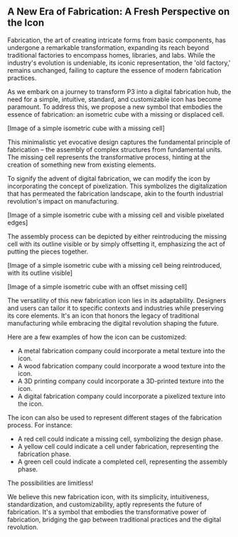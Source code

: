 ## A New Era of Fabrication: A Fresh Perspective on the Icon

Fabrication, the art of creating intricate forms from basic components, has undergone a remarkable transformation, expanding its reach beyond traditional factories to encompass homes, libraries, and labs. While the industry's evolution is undeniable, its iconic representation, the 'old factory,' remains unchanged, failing to capture the essence of modern fabrication practices.

As we embark on a journey to transform P3 into a digital fabrication hub, the need for a simple, intuitive, standard, and customizable icon has become paramount. To address this, we propose a new symbol that embodies the essence of fabrication: an isometric cube with a missing or displaced cell.

[Image of a simple isometric cube with a missing cell]

This minimalistic yet evocative design captures the fundamental principle of fabrication – the assembly of complex structures from fundamental units. The missing cell represents the transformative process, hinting at the creation of something new from existing elements.

To signify the advent of digital fabrication, we can modify the icon by incorporating the concept of pixelization. This symbolizes the digitalization that has permeated the fabrication landscape, akin to the fourth industrial revolution's impact on manufacturing.

[Image of a simple isometric cube with a missing cell and visible pixelated edges]

The assembly process can be depicted by either reintroducing the missing cell with its outline visible or by simply offsetting it, emphasizing the act of putting the pieces together.

[Image of a simple isometric cube with a missing cell being reintroduced, with its outline visible]

[Image of a simple isometric cube with an offset missing cell]

The versatility of this new fabrication icon lies in its adaptability. Designers and users can tailor it to specific contexts and industries while preserving its core elements. It's an icon that honors the legacy of traditional manufacturing while embracing the digital revolution shaping the future.

Here are a few examples of how the icon can be customized:

- A metal fabrication company could incorporate a metal texture into the icon.
- A wood fabrication company could incorporate a wood texture into the icon.
- A 3D printing company could incorporate a 3D-printed texture into the icon.
- A digital fabrication company could incorporate a pixelized texture into the icon.

The icon can also be used to represent different stages of the fabrication process. For instance:

- A red cell could indicate a missing cell, symbolizing the design phase.
- A yellow cell could indicate a cell under fabrication, representing the fabrication phase.
- A green cell could indicate a completed cell, representing the assembly phase.

The possibilities are limitless!

We believe this new fabrication icon, with its simplicity, intuitiveness, standardization, and customizability, aptly represents the future of fabrication. It's a symbol that embodies the transformative power of fabrication, bridging the gap between traditional practices and the digital revolution.
